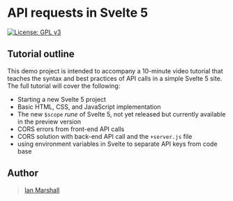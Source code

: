 # API requests in Svelte 5

[![License: GPL v3](https://img.shields.io/badge/License-GPLv3-blue.svg)](https://www.gnu.org/licenses/gpl-3.0)

## Tutorial outline

This demo project is intended to accompany a 10-minute video tutorial that teaches the syntax and best practices of API calls in a simple Svelte 5 site. The full tutorial will cover the following:

* Starting a new Svelte 5 project
* Basic HTML, CSS, and JavaScript implementation
* The new <code>$scope</code> _rune_ of Svelte 5, not yet released but currently available in the preview version
* CORS errors from front-end API calls
* CORS solution with back-end API call and the <code>+server.js</code> file
* using environment variables in Svelte to separate API keys from code base

## Author

> [Ian Marshall](https://ianjstutor.github.io/ian-marshall/)